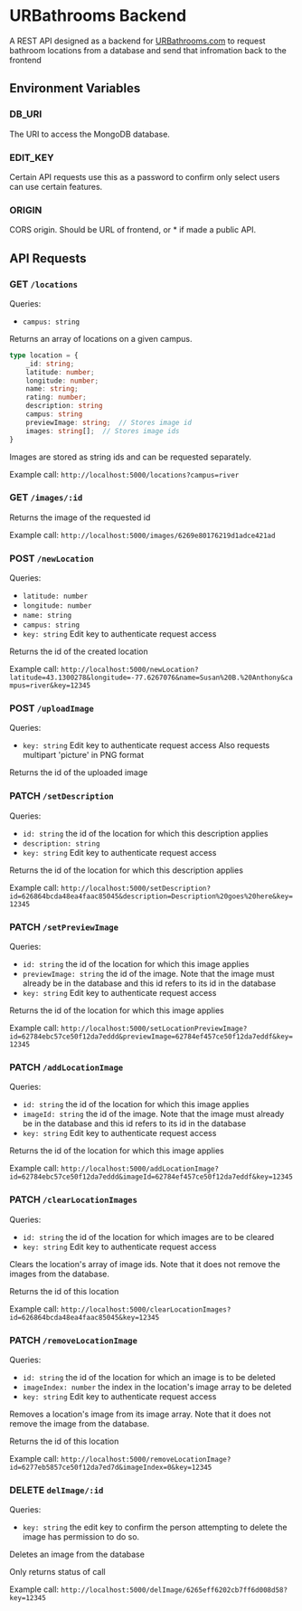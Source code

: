 # URBathrooms Backend
A REST API designed as a backend for [URBathrooms.com](https://urbathrooms.heroku.com "UR Bathrooms") to request bathroom locations from a database and send that infromation back to the frontend

## Environment Variables
### DB_URI
The URI to access the MongoDB database.

### EDIT_KEY
Certain API requests use this as a password to confirm only select users can use certain features.

### ORIGIN
CORS origin.  Should be URL of frontend, or \* if made a public API.

## API Requests

### GET `/locations`
Queries:
* `campus: string`

Returns an array of locations on a given campus.
```TypeScript
type location = {
    _id: string;
    latitude: number;
    longitude: number;
    name: string;
    rating: number;
    description: string
    campus: string
    previewImage: string;  // Stores image id
    images: string[];  // Stores image ids
}
```
Images are stored as string ids and can be requested separately.

Example call: `http://localhost:5000/locations?campus=river`

### GET `/images/:id`
Returns the image of the requested id

Example call: `http://localhost:5000/images/6269e80176219d1adce421ad`

### POST `/newLocation`
Queries:
* `latitude: number`
* `longitude: number`
* `name: string`
* `campus: string`
* `key: string` Edit key to authenticate request access

Returns the id of the created location

Example call: `http://localhost:5000/newLocation?latitude=43.1300278&longitude=-77.6267076&name=Susan%20B.%20Anthony&campus=river&key=12345`

### POST `/uploadImage`
Queries:
* `key: string` Edit key to authenticate request access
Also requests multipart 'picture' in PNG format

Returns the id of the uploaded image

### PATCH `/setDescription`
Queries:
* `id: string` the id of the location for which this description applies
* `description: string`
* `key: string` Edit key to authenticate request access

Returns the id of the location for which this description applies

Example call: `http://localhost:5000/setDescription?id=626864bcda48ea4faac85045&description=Description%20goes%20here&key=12345`

### PATCH `/setPreviewImage`
Queries:
* `id: string` the id of the location for which this image applies
* `previewImage: string` the id of the image.  Note that the image must already be in the database and this id refers to its id in the database
* `key: string` Edit key to authenticate request access

Returns the id of the location for which this image applies

Example call: `http://localhost:5000/setLocationPreviewImage?id=62784ebc57ce50f12da7eddd&previewImage=62784ef457ce50f12da7eddf&key=12345`

### PATCH `/addLocationImage`
Queries:
* `id: string` the id of the location for which this image applies
* `imageId: string` the id of the image.  Note that the image must already be in the database and this id refers to its id in the database
* `key: string` Edit key to authenticate request access

Returns the id of the location for which this image applies

Example call: `http://localhost:5000/addLocationImage?id=62784ebc57ce50f12da7eddd&imageId=62784ef457ce50f12da7eddf&key=12345`

### PATCH `/clearLocationImages`
Queries:
* `id: string` the id of the location for which images are to be cleared
* `key: string` Edit key to authenticate request access

Clears the location's array of image ids.  Note that it does not remove the images from the database.

Returns the id of this location

Example call: `http://localhost:5000/clearLocationImages?id=626864bcda48ea4faac85045&key=12345`

### PATCH `/removeLocationImage`
Queries:
* `id: string` the id of the location for which an image is to be deleted
* `imageIndex: number` the index in the location's image array to be deleted
* `key: string` Edit key to authenticate request access

Removes a location's image from its image array.  Note that it does not remove the image from the database.

Returns the id of this location

Example call: `http://localhost:5000/removeLocationImage?id=6277eb5857ce50f12da7ed7d&imageIndex=0&key=12345`

### DELETE `delImage/:id`
Queries:
* `key: string` the edit key to confirm the person attempting to delete the image has permission to do so.

Deletes an image from the database

Only returns status of call

Example call: `http://localhost:5000/delImage/6265eff6202cb7ff6d008d58?key=12345`

